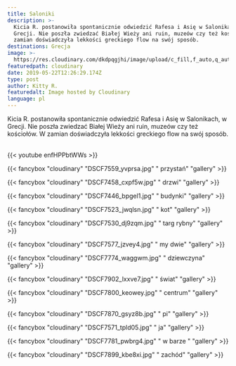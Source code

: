 ```yaml
---
title: Saloniki
description: >-
  Kicia R. postanowiła spontanicznie odwiedzić Rafesa i Asię w Salonikach, w
  Grecji. Nie poszła zwiedzać Białej Wieży ani ruin, muzeów czy też kościołów. W
  zamian doświadczyła lekkości greckiego flow na swój sposób. 
destinations: Grecja
image: >-
  https://res.cloudinary.com/dkdpqgjhi/image/upload/c_fill,f_auto,q_auto,w_300/v1558526323/DSCF7935_wtkmav.jpg
featuredpath: cloudinary
date: 2019-05-22T12:26:29.174Z
type: post
author: Kitty R.
featuredalt: Image hosted by Cloudinary
language: pl
---
```

Kicia R. postanowiła spontanicznie odwiedzić Rafesa i Asię w Salonikach, w Grecji. Nie poszła zwiedzać Białej Wieży ani ruin, muzeów czy też kościołów. W zamian doświadczyła lekkości greckiego flow na swój sposób. 

<br>{{< youtube enfHPPbtWWs >}}</br>

{{< fancybox "cloudinary" "DSCF7559_yvprsa.jpg" "            przystań" "gallery" >}}

{{< fancybox "cloudinary" "DSCF7458_cxpf5w.jpg" "            drzwi" "gallery" >}}

{{< fancybox "cloudinary" "DSCF7446_bpgel1.jpg" "            budynki" "gallery" >}}

{{< fancybox "cloudinary" "DSCF7523_jwqlsn.jpg" "            kot" "gallery" >}}

{{< fancybox "cloudinary" "DSCF7530_dj9zqm.jpg" "            targ rybny" "gallery" >}}

{{< fancybox "cloudinary" "DSCF7577_jzvey4.jpg" "            my dwie" "gallery" >}}

{{< fancybox "cloudinary" "DSCF7774_waggwm.jpg" "            dziewczyna" "gallery" >}}

{{< fancybox "cloudinary" "DSCF7902_lxxve7.jpg" "            świat" "gallery" >}}

{{< fancybox "cloudinary" "DSCF7800_keowey.jpg" "            centrum" "gallery" >}}

{{< fancybox "cloudinary" "DSCF7870_gsyz8b.jpg" "            pi" "gallery" >}}

{{< fancybox "cloudinary" "DSCF7571_tpld05.jpg" "            ja" "gallery" >}}

{{< fancybox "cloudinary" "DSCF7781_pwbrg4.jpg" "            w barze " "gallery" >}}

{{< fancybox "cloudinary" "DSCF7899_kbe8xi.jpg" "            zachód" "gallery" >}}
